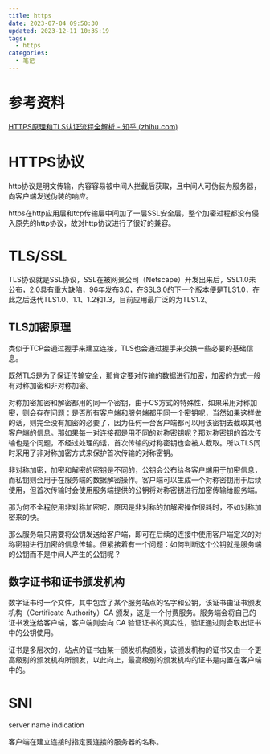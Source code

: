 ```yaml
---
title: https
date: 2023-07-04 09:50:30
updated: 2023-12-11 10:35:19
tags:
  - https
categories:
  - 笔记
---
```


# 参考资料

[HTTPS原理和TLS认证流程全解析 - 知乎 (zhihu.com)](https://zhuanlan.zhihu.com/p/440612523)

# HTTPS协议

http协议是明文传输，内容容易被中间人拦截后获取，且中间人可伪装为服务器，向客户端发送伪装的响应。

https在http应用层和tcp传输层中间加了一层SSL安全层，整个加密过程都没有侵入原先的http协议，故对http协议进行了很好的兼容。

# TLS/SSL

TLS协议就是SSL协议，SSL在被网景公司（Netscape）开发出来后，SSL1.0未公布，2.0具有重大缺陷，96年发布3.0，在SSL3.0的下一个版本便是TLS1.0，在此之后迭代TLS1.0、1.1、1.2和1.3，目前应用最广泛的为TLS1.2。

## TLS加密原理

类似于TCP会通过握手来建立连接，TLS也会通过握手来交换一些必要的基础信息。

既然TLS是为了保证传输安全，那肯定要对传输的数据进行加密，加密的方式一般有对称加密和非对称加密。

对称加密加密和解密都用的同一个密钥，由于CS方式的特殊性，如果采用对称加密，则会存在问题：是否所有客户端和服务端都用同一个密钥呢，当然如果这样做的话，则完全没有加密的必要了，因为任何一台客户端都可以用该密钥去截取其他客户端的信息。那如果每一对连接都是用不同的对称密钥呢？那对称密钥的首次传输也是个问题，不经过处理的话，首次传输的对称密钥也会被人截取。所以TLS同时采用了非对称加密方式来保护首次传输的对称密钥。

非对称加密，加密和解密的密钥是不同的，公钥会公布给各客户端用于加密信息，而私钥则会用于在服务端的数据解密操作。客户端可以生成一个对称密钥用于后续使用，但首次传输时会使用服务端提供的公钥将对称密钥进行加密传输给服务端。

那为何不全程使用非对称加密呢，原因是非对称的加解密操作很耗时，不如对称加密来的快。

那么服务端只需要将公钥发送给客户端，即可在后续的连接中使用客户端定义的对称密钥进行加密的信息传输。但紧接着有一个问题：如何判断这个公钥就是服务端的公钥而不是中间人产生的公钥呢？

## 数字证书和证书颁发机构

数字证书时一个文件，其中包含了某个服务站点的名字和公钥，该证书由证书颁发机构（Certificate Authority）CA 颁发，这是一个付费服务。服务端会将自己的证书发送给客户端，客户端则会向 CA 验证证书的真实性，验证通过则会取出证书中的公钥使用。

证书是多层次的，站点的证书由某一颁发机构颁发，该颁发机构的证书又由一个更高级别的颁发机构所颁发，以此向上，最高级别的颁发机构的证书是内置在客户端中的。

# SNI

server name indication

客户端在建立连接时指定要连接的服务器的名称。